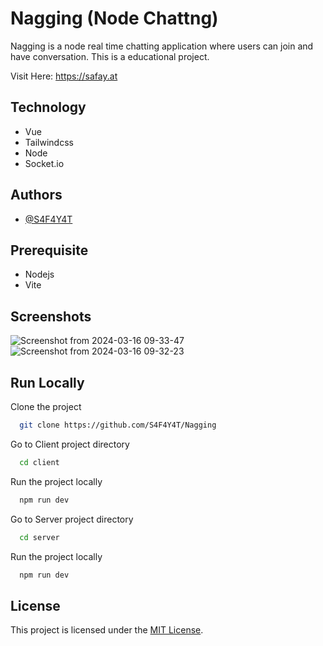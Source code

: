 # Nagging (Node Chattng)

Nagging is a node real time chatting application where users can join and have conversation. This is a educational project.

Visit Here: https://safay.at

## Technology
- Vue
- Tailwindcss
- Node
- Socket.io

## Authors

- [@S4F4Y4T](https://www.github.com/S4F4Y4T)


## Prerequisite

- Nodejs
- Vite

## Screenshots
![Screenshot from 2024-03-16 09-33-47](https://github.com/S4F4Y4T/Nagging/assets/46479689/8b282a36-bc10-4a0f-87e4-9ef56e5d5a63)
![Screenshot from 2024-03-16 09-32-23](https://github.com/S4F4Y4T/Nagging/assets/46479689/f92a0c3e-76fe-4540-835c-fce7f3825075)

## Run Locally

Clone the project

```bash
  git clone https://github.com/S4F4Y4T/Nagging
```

Go to Client project directory

```bash
  cd client
```

Run the project locally

```bash
  npm run dev
```

Go to Server project directory

```bash
  cd server
```

Run the project locally

```bash
  npm run dev
```

## License

This project is licensed under the [MIT License](LICENSE).
